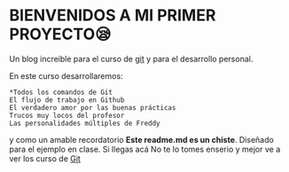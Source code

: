 # **BIENVENIDOS A MI PRIMER PROYECTO**😪
Un blog increible para el curso de [git](https://platzi.com/home/clases/1557-git-github/19977-readmemd-es-una-excelente-practica/ "git") y para el desarrollo personal.

En este curso desarrollaremos:

	*Todos los comandos de Git
	El flujo de trabajo en Github
	El verdadero amor por las buenas prácticas
	Trucos muy locos del profesor
	Las personalidades múltiples de Freddy
	

y como un amable recordatorio **Este readme.md es un chiste**.
 Diseñado para el ejemplo en clase. Si llegas acá No te lo tomes enserio y mejor ve a ver los curso de [Git](https://platzi.com/cursos/git-github/ "Git")